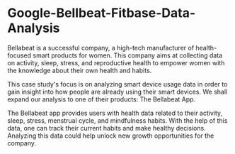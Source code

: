 # Google-Bellbeat-Fitbase-Data-Analysis

Bellabeat is a successful company, a high-tech manufacturer of health-focused smart products for women. This company aims at collecting data on activity, sleep, stress, and reproductive health to empower women with the knowledge about their own health and habits.

This case study's focus is on analyzing smart device usage data in order to gain insight into how people are already using their smart devices. We shall expand our analysis to one of their products: The Bellabeat App.

The Bellabeat app provides users with health data related to their activity, sleep, stress, menstrual cycle, and mindfulness habits. With the help of this data, one can track their current habits and make healthy decisions. Analyzing this data could help unlock new growth opportunities for the company.
